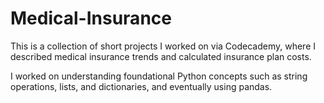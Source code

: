 # Medical-Insurance

This is a collection of short projects I worked on via Codecademy, where I described medical insurance trends and calculated insurance plan costs.

I worked on understanding foundational Python concepts such as string operations, lists, and dictionaries, and eventually using pandas.
